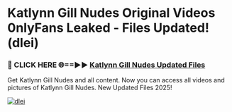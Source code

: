 # Katlynn Gill Nudes Original Videos 0nlyFans Leaked - Files Updated! (dlei)

<h3>🔴 CLICK HERE 🌐==►► <a href="https://tinyurl.com/52m3yx9h" rel="nofollow">Katlynn Gill Nudes Updated Files</a></h3>

Get Katlynn Gill Nudes and all content. Now you can access all videos and pictures of Katlynn Gill Nudes. New Updated Files 2025!

[![dlei](https://i.imgur.com/TnHtlc8.gif)](https://tinyurl.com/52m3yx9h)
